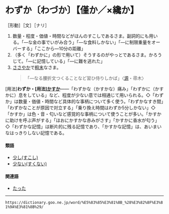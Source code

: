 # わずか〔わづか〕【僅か／×纔か】

［形動］［文］［ナリ］
1. 数量・程度・価値・時間などがほんのすこしであるさま。副詞的にも用いる。「―な金の事でいがみ合う」「―な食料しかない」「―に制限重量をオーバーする」「ここから―10分の距離」
2. （多く「わずかに」の形で用いて）そうするのがやっとであるさま。かろうじて。「―に記憶している」「―に難を逃れた」
3. [ささやか](ささやか（細やか）)で[粗末](そまつ（粗末／麁末）)なさま。    
    >「―なる腰折文つくることなど習ひ侍りしかば」〈[源](https://dictionary.goo.ne.jp/word/%E6%BA%90%E6%B0%8F%E7%89%A9%E8%AA%9E/#jn-69890)・帚木〉
        

\[用法\]**わずか・\[用法\][かすか](https://dictionary.goo.ne.jp/word/%E5%B9%BD%E3%81%8B/#jn-40974)**――「わずかな（かすかな）痛み」「わずかに（かすかに）息をしている」など、程度が少ない意では相通じて用いられる。◇「わずか」は数量・価値・時間など具体的な事柄について多く使う。「わずかなすき間」「わずかなことが原因で対立する」「乗り換え時間はわずか5分しかない」◇「かすか」は色・音・匂いなど感覚的な事柄について使うことが多い。「かすかに助けを呼ぶ声がする」「ほおにかすかな赤みがさす」「かすかに香水が匂う」◇「わずかな記憶」は断片的に残る記憶であり、「かすかな記憶」は、あいまいなはっきりしない記憶である。

#### 類語

-   [少し(すこし)](https://dictionary.goo.ne.jp/word/%E5%B0%91%E3%81%97/#jn-118096)
-   [少ない(すくない)](https://dictionary.goo.ne.jp/word/%E5%B0%91%E3%81%AA%E3%81%84_%28%E3%81%99%E3%81%8F%E3%81%AA%E3%81%84%29/#jn-117871)

#### 関連語

-   [たった](https://dictionary.goo.ne.jp/word/%E3%81%9F%E3%81%A3%E3%81%9F/#jn-137340)

---
`https://dictionary.goo.ne.jp/word/%E5%83%85%E3%81%8B_%28%E3%82%8F%E3%81%9A%E3%81%8B%29/`